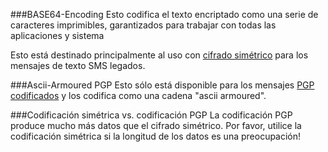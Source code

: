 ###BASE64-Encoding
Esto codifica el texto encriptado como una serie de caracteres imprimibles, garantizados para trabajar con todas las aplicaciones y sistema

Esto está destinado principalmente al uso con [cifrado simétrico](/encryption-parameters/#sym) para los mensajes de texto SMS legados.

###Ascii-Armoured PGP
Esto sólo está disponible para los mensajes [PGP codificados](/encryption-parameters/#pgp) y los codifica como una cadena "ascii armoured".

###Codificación simétrica vs. codificación PGP
La codificación PGP produce mucho más datos que el cifrado simétrico. Por favor, utilice la codificación simétrica si la longitud de los datos es una preocupación!

